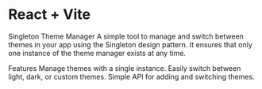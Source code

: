 # React + Vite

Singleton Theme Manager
A simple tool to manage and switch between themes in your app using the Singleton design pattern. It ensures that only one instance of the theme manager exists at any time.

Features
Manage themes with a single instance.
Easily switch between light, dark, or custom themes.
Simple API for adding and switching themes.
